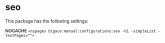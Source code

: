 # seo

This package has the following settings:

~~NOCACHE~~ 
`<nspages bigace:manual:configurations:seo -h1 -simpleList -textPages="">`


